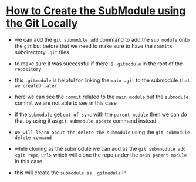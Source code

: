 # <ins> How to Create the SubModule using the Git Locally </ins> #

- we can add the `git submodule add` command to add the `sub module` onto the `git` but before that we need to make sure to have the `commits` subdirectory `.git` files 

- to make sure it was successful if there is `.gitmodule` in the root of the `repository`

- this `.gitmodule` is helpful for linking the `main .git` to the submodule `that we created later`

- here we can see the `commit` related to the `main module` but the `submodule` commit we are not able to see in this case 

- if the `submodule` get `out of sync` with the `parent module` then we can do that by using it as `git submodule update` command instead

- `We will learn about the delete the submodule` using the `git submodule delete command `

- while cloning as the submodule we can add as the `git submnodule add <git repo url>` which will clone the repo under the `main parent module` in this case 

- this will create the `submodule as .gitmodule` in 


